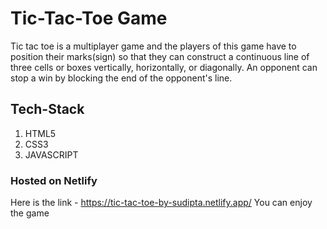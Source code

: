 # Tic-Tac-Toe Game
Tic tac toe is a multiplayer game and the players of this game have to position their marks(sign) so that they can construct a continuous line of three cells or boxes vertically, horizontally, or diagonally. An opponent can stop a win by blocking the end of the opponent's line.

## Tech-Stack
1.  HTML5
2.  CSS3
3.  JAVASCRIPT

### Hosted on Netlify
Here is the link - https://tic-tac-toe-by-sudipta.netlify.app/
You can enjoy the game

